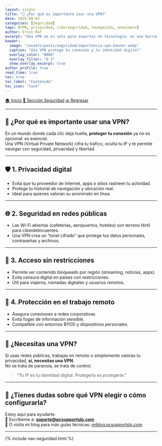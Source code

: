 ```yaml
---
layout: single
title: "🔐 ¿Por qué es importante usar una VPN?"
date: 2025-09-07
categories: [Seguridad]
tags: [VPN, privacidad, ciberseguridad, navegación, anonimato]
author: Ervin Raf
excerpt: "Una VPN no es solo para expertos en tecnología: es una herramienta esencial para proteger tu privacidad, navegar con seguridad y acceder libremente a contenido en línea."
header:
  image: "/assets/posts/seguridad/importancia-vpn-banner.webp"
  caption: "Una VPN protege tu conexión y tu identidad digital"
  overlay_color: "#000"
  overlay_filter: "0.3"
  show_overlay_excerpt: true
author_profile: true
read_time: true
toc: true
toc_label: "Contenido"
toc_icon: "lock"
---
```


<div class="post-nav">
  <a href="/" class="nav-btn">🏠 Inicio</a>
  <a href="/seguridad/" class="nav-btn">🔐 Sección Seguridad</a>
  <a href="javascript:history.back()" class="nav-btn">🔙 Regresar</a>
</div>

---

## 🔐 ¿Por qué es importante usar una VPN?

En un mundo donde cada clic deja huella, **proteger tu conexión** ya no es opcional: es esencial.  
Una VPN (Virtual Private Network) cifra tu tráfico, oculta tu IP y te permite navegar con seguridad, privacidad y libertad.

---

## 🛡️ 1. Privacidad digital

- Evita que tu proveedor de Internet, apps o sitios rastreen tu actividad.
- Protege tu historial de navegación y ubicación real.
- Ideal para quienes valoran su anonimato en línea.

---

## 🌐 2. Seguridad en redes públicas

- Las Wi-Fi abiertas (cafeterías, aeropuertos, hoteles) son terreno fértil para ciberdelincuentes.
- Una VPN crea un “túnel cifrado” que protege tus datos personales, contraseñas y archivos.

---

## 🧭 3. Acceso sin restricciones

- Permite ver contenido bloqueado por región (streaming, noticias, apps).
- Evita censura digital en países con restricciones.
- Útil para viajeros, nómadas digitales y usuarios remotos.

---

## 💼 4. Protección en el trabajo remoto

- Asegura conexiones a redes corporativas.
- Evita fugas de información sensible.
- Compatible con entornos BYOD y dispositivos personales.

---

## 🧠 ¿Necesitas una VPN?

Si usas redes públicas, trabajas en remoto o simplemente valoras tu privacidad, **sí, necesitas una VPN**.  
No se trata de paranoia, se trata de control.

> “Tu IP es tu identidad digital. Protegerla es protegerte.”

---

## 📣 ¿Tienes dudas sobre qué VPN elegir o cómo configurarla?

Estoy aquí para ayudarte.  
📩 Escríbeme a: **soporte@pcsupportslp.com**  
🔗 O visita mi blog para más guías técnicas: [miblog.pcsupportslp.com](https://miblog.pcsupportslp.com)

---

{% include nav-seguridad.html %}
